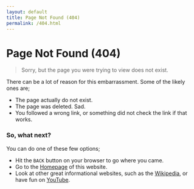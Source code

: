 ```yaml
---
layout: default
title: Page Not Found (404)
permalink: /404.html
---
```


# Page Not Found (404)

> Sorry, but the page you were trying to view does not exist.

There can be a lot of reason for this embarrassment. Some of the likely ones are;

- The page actually do not exist.
- The page was deleted. Sad.
- You followed a wrong link, or something did not check the link if that works.

### So, what next?

You can do one of these few options;

- Hit the `BACK` button on your browser to go where you came.
- Go to the [Homepage](/) of this website.
- Look at other great informational websites, such as the [Wikipedia](https://en.wikipedia.org/wiki/Main_Page), or have fun on [YouTube](https://www.youtube.com).